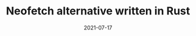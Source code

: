 ---
title: Neofetch alternative written in Rust
description: Neofetch is a TUI (Terminal User Interface) system information tool written in Bash. 
date: 2021-07-17
slug: neofetch-alt-rust
# image:
categories:
    - 
    -
---